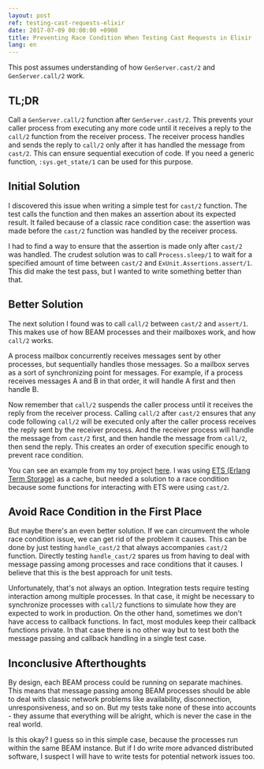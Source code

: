 ```yaml
---
layout: post
ref: testing-cast-requests-elixir
date: 2017-07-09 00:00:00 +0900
title: Preventing Race Condition When Testing Cast Requests in Elixir
lang: en
---
```


This post assumes understanding of how `GenServer.cast/2` and
`GenServer.call/2` work.

## TL;DR

Call a `GenServer.call/2` function after `GenServer.cast/2`. This prevents your
caller process from executing any more code until it receives a reply to the
`call/2` function from the receiver process. The receiver process handles and
sends the reply to `call/2` only after it has handled the message from
`cast/2`. This can ensure sequential execution of code. If you need a generic
function, `:sys.get_state/1` can be used for this purpose.

## Initial Solution

I discovered this issue when writing a simple test for `cast/2` function. The
test calls the function and then makes an assertion about its expected result.
It failed because of a classic race condition case: the assertion was made
before the `cast/2` function was handled by the receiver process.

I had to find a way to ensure that the assertion is made only after `cast/2`
was handled. The crudest solution was to call `Process.sleep/1` to wait for
a specified amount of time between `cast/2` and `ExUnit.Assertions.assert/1`.
This did make the test pass, but I wanted to write something better than that.

## Better Solution

The next solution I found was to call `call/2` between `cast/2` and `assert/1`.
This makes use of how BEAM processes and their mailboxes work, and how `call/2`
works.

A process mailbox concurrently receives messages sent by other processes, but
sequentially handles those messages. So a mailbox serves as a sort of
synchronizing point for messages. For example, if a process receives messages
A and B in that order, it will handle A first and then handle B.

Now remember that `call/2` suspends the caller process until it receives the
reply from the receiver process. Calling `call/2` after `cast/2` ensures that
any code following `call/2` will be executed only after the caller process
receives the reply sent by the receiver process. And the receiver process will
handle the message from `cast/2` first, and then handle the message from
`call/2`, then send the reply. This creates an order of execution specific
enough to prevent race condition. 

You can see an example from my toy project
[here](https://github.com/harfangk/url_shortener/blob/master/test/url_shortener_ets_cache_interface_test.exs).
I was using [ETS (Erlang Term Storage)](http://erlang.org/doc/man/ets.html) as
a cache, but needed a solution to a race condition because some functions for
interacting with ETS were using `cast/2`.

## Avoid Race Condition in the First Place

But maybe there's an even better solution. If we can circumvent the whole race
condition issue, we can get rid of the problem it causes. This can be done by
just testing `handle_cast/2` that always accompanies `cast/2` function.
Directly testing `handle_cast/2` spares us from having to deal with message
passing among processes and race conditions that it causes. I believe that this
is the best approach for unit tests.

Unfortunately, that's not always an option. Integration tests require testing
interaction among multiple processes. In that case, it might be necessary
to synchronize processes with `call/2` functions to simulate how they are
expected to work in production. On the other hand, sometimes we don't have
access to callback functions. In fact, most modules keep their callback
functions private. In that case there is no other way but to test both the
message passing and callback handling in a single test case.

## Inconclusive Afterthoughts

By design, each BEAM process could be running on separate machines. This means
that message passing among BEAM processes should be able to deal with classic
network problems like availability, disconnection, unresponsiveness, and so on.
But my tests take none of these into accounts - they assume that everything
will be alright, which is never the case in the real world.

Is this okay? I guess so in this simple case, because the processes run within
the same BEAM instance. But if I do write more advanced distributed software,
I suspect I will have to write tests for potential network issues too.
